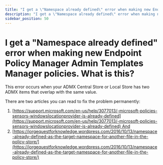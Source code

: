 ```yaml
---
title: "I get a \"Namespace already defined\" error when making new Endpoint Policy Manager Admin Templates Manager policies. What is this?"
description: "I get a \"Namespace already defined\" error when making new Endpoint Policy Manager Admin Templates Manager policies. What is this?"
sidebar_position: 50
---
```


# I get a "Namespace already defined" error when making new Endpoint Policy Manager Admin Templates Manager policies. What is this?

This error occurs when your ADMX Central Store or Local Store has two ADMX items that overlap with
the same value.

There are two articles you can read to fix the problem permanently:

1. [https://support.microsoft.com/en-us/help/3077013/-microsoft-policies-sensors-windowslocationprovider-is-already-defined](https://support.microsoft.com/en-us/help/3077013/-microsoft-policies-sensors-windowslocationprovider-is-already-defined) And
2. [https://jorgequestforknowledge.wordpress.com/2016/10/13/namespace-already-defined-as-the-target-namespace-for-another-file-in-the-policy-store/](https://jorgequestforknowledge.wordpress.com/2016/10/13/namespace-already-defined-as-the-target-namespace-for-another-file-in-the-policy-store/)
